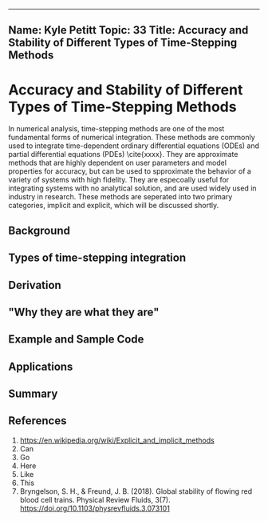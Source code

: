 ---
Name: Kyle Petitt
Topic: 33
Title: Accuracy and Stability of Different Types of Time-Stepping Methods
----

# Accuracy and Stability of Different Types of Time-Stepping Methods
In numerical analysis, time-stepping methods are one of the most fundamental forms of numerical integration. These methods are commonly used to integrate time-dependent ordinary differential equations (ODEs) and partial differential equations (PDEs) \cite{xxxx}. They are approximate methods that are highly dependent on user parameters and model properties for accuracy, but can be used to spproximate the behavior of a variety of systems with high fidelity. They are especoally useful for integrating systems with no analytical solution, and are used widely used in industry in research. These methods are seperated into two primary categories, implicit and explicit, which will be discussed shortly. 

## Background

## Types of time-stepping integration

## Derivation

## "Why they are what they are"

## Example and Sample Code

## Applications


## Summary

## References

1. https://en.wikipedia.org/wiki/Explicit_and_implicit_methods
2. Can
3. Go
4. Here
5. Like
6. This
7. Bryngelson, S. H., & Freund, J. B. (2018). Global stability of flowing red blood cell trains. Physical Review Fluids, 3(7). https://doi.org/10.1103/physrevfluids.3.073101 
